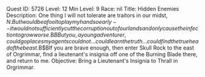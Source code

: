 Quest ID: 5726
Level: 12
Min Level: 9
Race: nil
Title: Hidden Enemies
Description: One thing I will not tolerate are traitors in our midst, $N. But I would be a fool to play my hand so early--it would not sufficiently cut the corruption out of our lands and only cause the infection to grow worse.$B$BBut you, a young adventurer, could go places my agents could not... could learn the truth... could find the true head of the beast.$B$BIf you are brave enough, then enter Skull Rock to the east of Orgrimmar, find a lieutenant's insignia off one of the Burning Blade there, and return to me.
Objective: Bring a Lieutenant's Insignia to Thrall in Orgrimmar.
